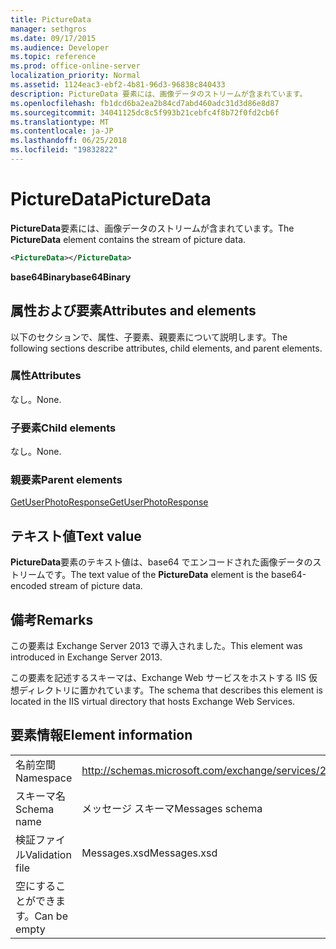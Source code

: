 ```yaml
---
title: PictureData
manager: sethgros
ms.date: 09/17/2015
ms.audience: Developer
ms.topic: reference
ms.prod: office-online-server
localization_priority: Normal
ms.assetid: 1124eac3-ebf2-4b81-96d3-96838c840433
description: PictureData 要素には、画像データのストリームが含まれています。
ms.openlocfilehash: fb1dcd6ba2ea2b84cd7abd460adc31d3d86e8d87
ms.sourcegitcommit: 34041125dc8c5f993b21cebfc4f8b72f0fd2cb6f
ms.translationtype: MT
ms.contentlocale: ja-JP
ms.lasthandoff: 06/25/2018
ms.locfileid: "19832822"
---
```

# <a name="picturedata"></a><span data-ttu-id="dfaae-103">PictureData</span><span class="sxs-lookup"><span data-stu-id="dfaae-103">PictureData</span></span>

<span data-ttu-id="dfaae-104">**PictureData**要素には、画像データのストリームが含まれています。</span><span class="sxs-lookup"><span data-stu-id="dfaae-104">The **PictureData** element contains the stream of picture data.</span></span> 
  
```XML
<PictureData></PictureData>
```

 <span data-ttu-id="dfaae-105">**base64Binary**</span><span class="sxs-lookup"><span data-stu-id="dfaae-105">**base64Binary**</span></span>
## <a name="attributes-and-elements"></a><span data-ttu-id="dfaae-106">属性および要素</span><span class="sxs-lookup"><span data-stu-id="dfaae-106">Attributes and elements</span></span>

<span data-ttu-id="dfaae-107">以下のセクションで、属性、子要素、親要素について説明します。</span><span class="sxs-lookup"><span data-stu-id="dfaae-107">The following sections describe attributes, child elements, and parent elements.</span></span>
  
### <a name="attributes"></a><span data-ttu-id="dfaae-108">属性</span><span class="sxs-lookup"><span data-stu-id="dfaae-108">Attributes</span></span>

<span data-ttu-id="dfaae-109">なし。</span><span class="sxs-lookup"><span data-stu-id="dfaae-109">None.</span></span>
  
### <a name="child-elements"></a><span data-ttu-id="dfaae-110">子要素</span><span class="sxs-lookup"><span data-stu-id="dfaae-110">Child elements</span></span>

<span data-ttu-id="dfaae-111">なし。</span><span class="sxs-lookup"><span data-stu-id="dfaae-111">None.</span></span>
  
### <a name="parent-elements"></a><span data-ttu-id="dfaae-112">親要素</span><span class="sxs-lookup"><span data-stu-id="dfaae-112">Parent elements</span></span>

[<span data-ttu-id="dfaae-113">GetUserPhotoResponse</span><span class="sxs-lookup"><span data-stu-id="dfaae-113">GetUserPhotoResponse</span></span>](getuserphotoresponse.md)
  
## <a name="text-value"></a><span data-ttu-id="dfaae-114">テキスト値</span><span class="sxs-lookup"><span data-stu-id="dfaae-114">Text value</span></span>

<span data-ttu-id="dfaae-115">**PictureData**要素のテキスト値は、base64 でエンコードされた画像データのストリームです。</span><span class="sxs-lookup"><span data-stu-id="dfaae-115">The text value of the **PictureData** element is the base64-encoded stream of picture data.</span></span> 
  
## <a name="remarks"></a><span data-ttu-id="dfaae-116">備考</span><span class="sxs-lookup"><span data-stu-id="dfaae-116">Remarks</span></span>

<span data-ttu-id="dfaae-117">この要素は Exchange Server 2013 で導入されました。</span><span class="sxs-lookup"><span data-stu-id="dfaae-117">This element was introduced in Exchange Server 2013.</span></span>
  
<span data-ttu-id="dfaae-118">この要素を記述するスキーマは、Exchange Web サービスをホストする IIS 仮想ディレクトリに置かれています。</span><span class="sxs-lookup"><span data-stu-id="dfaae-118">The schema that describes this element is located in the IIS virtual directory that hosts Exchange Web Services.</span></span>
  
## <a name="element-information"></a><span data-ttu-id="dfaae-119">要素情報</span><span class="sxs-lookup"><span data-stu-id="dfaae-119">Element information</span></span>

|||
|:-----|:-----|
|<span data-ttu-id="dfaae-120">名前空間</span><span class="sxs-lookup"><span data-stu-id="dfaae-120">Namespace</span></span>  <br/> |http://schemas.microsoft.com/exchange/services/2006/messages  <br/> |
|<span data-ttu-id="dfaae-121">スキーマ名</span><span class="sxs-lookup"><span data-stu-id="dfaae-121">Schema name</span></span>  <br/> |<span data-ttu-id="dfaae-122">メッセージ スキーマ</span><span class="sxs-lookup"><span data-stu-id="dfaae-122">Messages schema</span></span>  <br/> |
|<span data-ttu-id="dfaae-123">検証ファイル</span><span class="sxs-lookup"><span data-stu-id="dfaae-123">Validation file</span></span>  <br/> |<span data-ttu-id="dfaae-124">Messages.xsd</span><span class="sxs-lookup"><span data-stu-id="dfaae-124">Messages.xsd</span></span>  <br/> |
|<span data-ttu-id="dfaae-125">空にすることができます。</span><span class="sxs-lookup"><span data-stu-id="dfaae-125">Can be empty</span></span>  <br/> ||
   

